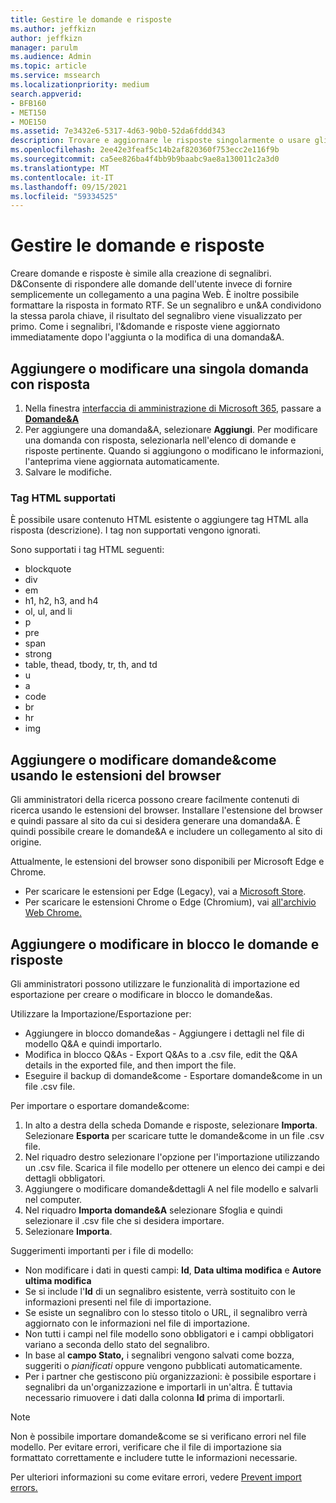 ```yaml
---
title: Gestire le domande e risposte
ms.author: jeffkizn
author: jeffkizn
manager: parulm
ms.audience: Admin
ms.topic: article
ms.service: mssearch
ms.localizationpriority: medium
search.appverid:
- BFB160
- MET150
- MOE150
ms.assetid: 7e3432e6-5317-4d63-90b0-52da6fddd343
description: Trovare e aggiornare le risposte singolarmente o usare gli strumenti Microsoft Search disponibili per modificare le domande&come tutte contemporaneamente.
ms.openlocfilehash: 2ee42e3feaf5c14b2af820360f753ecc2e116f9b
ms.sourcegitcommit: ca5ee826ba4f4bb9b9baabc9ae8a130011c2a3d0
ms.translationtype: MT
ms.contentlocale: it-IT
ms.lasthandoff: 09/15/2021
ms.locfileid: "59334525"
---
```

# <a name="manage-qas"></a>Gestire le domande e risposte

Creare domande e risposte è simile alla creazione di segnalibri. D&Consente di rispondere alle domande dell'utente invece di fornire semplicemente un collegamento a una pagina Web. È inoltre possibile formattare la risposta in formato RTF. Se un segnalibro e un&A condividono la stessa parola chiave, il risultato del segnalibro viene visualizzato per primo. Come i segnalibri, l'&domande e risposte viene aggiornato immediatamente dopo l'aggiunta o la modifica di una domanda&A.

## <a name="add-or-edit-a-single-qa"></a>Aggiungere o modificare una singola domanda con risposta

1. Nella finestra [interfaccia di amministrazione di Microsoft 365](https://admin.microsoft.com), passare a [**Domande&A**](https://admin.microsoft.com/Adminportal/Home#/MicrosoftSearch/qnas)
1. Per aggiungere una domanda&A, selezionare **Aggiungi**.
Per modificare una domanda con risposta, selezionarla nell'elenco di domande e risposte pertinente. Quando si aggiungono o modificano le informazioni, l'anteprima viene aggiornata automaticamente.
1. Salvare le modifiche.

### <a name="supported-html-tags"></a>Tag HTML supportati

È possibile usare contenuto HTML esistente o aggiungere tag HTML alla risposta (descrizione). I tag non supportati vengono ignorati.

Sono supportati i tag HTML seguenti:

- blockquote
- div
- em
- h1, h2, h3, and h4
- ol, ul, and li
- p
- pre
- span
- strong
- table, thead, tbody, tr, th, and td
- u
- a
- code
- br
- hr
- img

## <a name="add-or-edit-qas-using-browser-extensions"></a>Aggiungere o modificare domande&come usando le estensioni del browser

Gli amministratori della ricerca possono creare facilmente contenuti di ricerca usando le estensioni del browser. Installare l'estensione del browser e quindi passare al sito da cui si desidera generare una domanda&A. È quindi possibile creare le domande&A e includere un collegamento al sito di origine.

Attualmente, le estensioni del browser sono disponibili per Microsoft Edge e Chrome.

- Per scaricare le estensioni per Edge (Legacy), vai a [Microsoft Store](https://www.microsoft.com/p/microsoft-search-content-creator/9nrqdbcbwq55?activetab=pivot:overviewtab).
- Per scaricare le estensioni Chrome o Edge (Chromium), vai [all'archivio Web Chrome.](https://chrome.google.com/webstore/detail/microsoft-search-content/nocnablpaoeecfmfnjoheefkogmleipm)

## <a name="bulk-add-or-edit-qas"></a>Aggiungere o modificare in blocco le domande e risposte

Gli amministratori possono utilizzare le funzionalità di importazione ed esportazione per creare o modificare in blocco le domande&as.

Utilizzare la Importazione/Esportazione per:

- Aggiungere in blocco domande&as - Aggiungere i dettagli nel file di modello Q&A e quindi importarlo.
- Modifica in blocco Q&As - Export Q&As to a .csv file, edit the Q&A details in the exported file, and then import the file.
- Eseguire il backup di domande&come - Esportare domande&come in un file .csv file.

Per importare o esportare domande&come:

1. In alto a destra della scheda Domande e risposte, selezionare **Importa**.
Selezionare **Esporta** per scaricare tutte le domande&come in un file .csv file.
1. Nel riquadro destro selezionare l'opzione per l'importazione utilizzando un .csv file. Scarica il file modello per ottenere un elenco dei campi e dei dettagli obbligatori.
1. Aggiungere o modificare domande&dettagli A nel file modello e salvarli nel computer.
1. Nel riquadro **Importa domande&A** selezionare Sfoglia e quindi selezionare il .csv file che si desidera importare. 
1. Selezionare **Importa**.

Suggerimenti importanti per i file di modello:

- Non modificare i dati in questi campi: **Id**, **Data ultima modifica** e **Autore ultima modifica**
- Se si include l'**Id** di un segnalibro esistente, verrà sostituito con le informazioni presenti nel file di importazione.
- Se esiste un segnalibro con lo stesso titolo o URL, il segnalibro verrà aggiornato con le informazioni nel file di importazione.
- Non tutti i campi nel file modello sono obbligatori e i campi obbligatori variano a seconda dello stato del segnalibro.
- In base al **campo Stato,** i segnalibri vengono salvati come bozza, suggeriti o *pianificati* oppure vengono pubblicati automaticamente.
- Per i partner che gestiscono più organizzazioni: è possibile esportare i segnalibri da un'organizzazione e importarli in un'altra. È tuttavia necessario rimuovere i dati dalla colonna **Id** prima di importarli.

> [!NOTE]
> Non è possibile importare domande&come se si verificano errori nel file modello. Per evitare errori, verificare che il file di importazione sia formattato correttamente e includere tutte le informazioni necessarie.

Per ulteriori informazioni su come evitare errori, vedere [Prevent import errors.](manage-bookmarks.md#prevent-import-errors)
